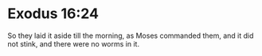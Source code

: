 # Exodus 16:24

So they laid it aside till the morning, as Moses commanded them, and it did not stink, and there were no worms in it.
